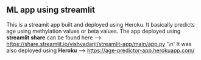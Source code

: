 ## ML app using streamlit
This is a streamit app built and deployed using Heroku.
It basically predicts age using methylation values or beta values. 
The app deployed using **streamlit share** can be found here --> https://share.streamlit.io/vishvadarji/streamlit-app/main/app.py '\n'
It was also deployed using **Heroku** --> https://age-predictor-app.herokuapp.com/

